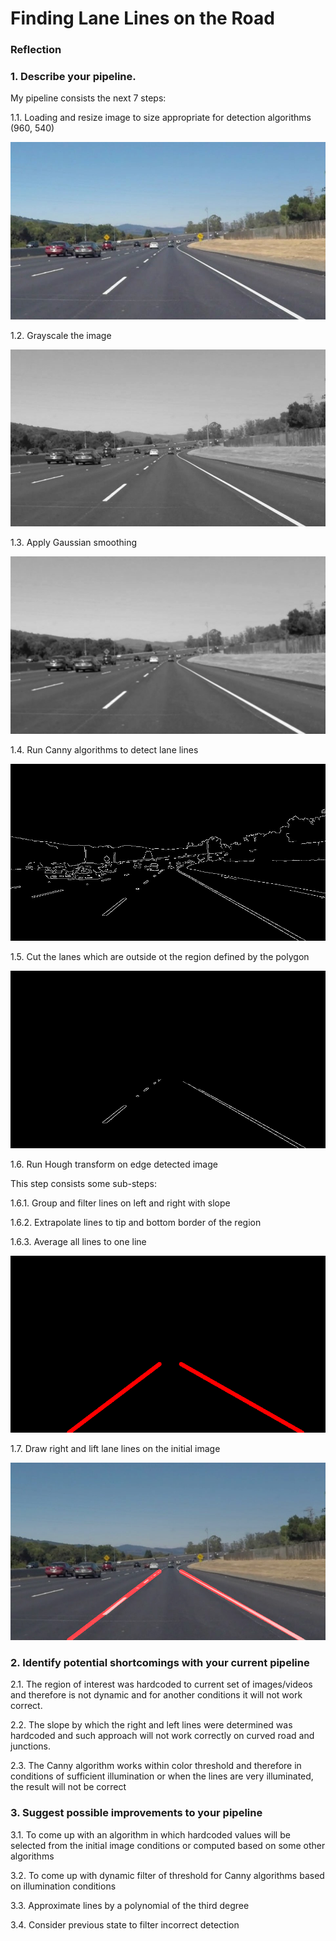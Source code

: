 # **Finding Lane Lines on the Road** 

### Reflection

### 1. Describe your pipeline.

[im1]: test_images/solidWhiteCurve.jpg
[im2]: writeup_images/gray.jpg
[im3]: writeup_images/blur_gray.jpg
[im4]: writeup_images/canny.jpg
[im5]: writeup_images/masked_edges.jpg
[im6]: writeup_images/hough_lines.jpg
[im7]: writeup_images/image_with_lines.jpg

My pipeline consists the next 7 steps:

1.1. Loading and resize image to size appropriate for detection algorithms (960, 540)

![alt text][im1]

1.2. Grayscale the image

![alt text][im2]

1.3. Apply Gaussian smoothing

![alt text][im3]

1.4. Run Canny algorithms to detect lane lines

![alt text][im4]

1.5. Cut the lanes which are outside ot the region defined by the polygon

![alt text][im5]

1.6. Run Hough transform on edge detected image

This step consists some sub-steps:

1.6.1. Group and filter lines on left and right with slope

1.6.2. Extrapolate lines to tip and bottom border of the region

1.6.3. Average all lines to one line

![alt text][im6]

1.7. Draw right and lift lane lines on the initial image

![alt text][im7]


### 2. Identify potential shortcomings with your current pipeline

2.1. The region of interest was hardcoded to current set of images/videos and therefore is not dynamic and for another conditions it will not work correct.

2.2. The slope by which the right and left lines were determined was hardcoded and such approach will not work correctly on curved road and junctions.

2.3. The Canny algorithm works within color threshold and therefore in conditions of sufficient illumination or when the lines are very illuminated, the result will not be correct


### 3. Suggest possible improvements to your pipeline

3.1. To come up with an algorithm in which hardcoded values will be selected from the initial image conditions or computed based on some other algorithms

3.2. To come up with dynamic filter of threshold for Canny algorithms based on illumination conditions

3.3. Approximate lines by a polynomial of the third degree

3.4. Consider previous state to filter incorrect detection
